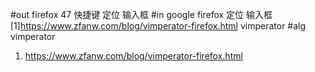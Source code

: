 #out
firefox 47 快捷键 定位 输入框
#in
google firefox 定位 输入框
[1]https://www.zfanw.com/blog/vimperator-firefox.html
vimperator
#alg
vimperator
1. https://www.zfanw.com/blog/vimperator-firefox.html
